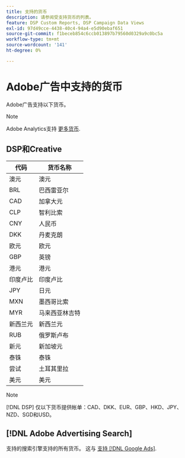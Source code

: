 ```yaml
---
title: 支持的货币
description: 请参阅受支持货币的列表。
feature: DSP Custom Reports, DSP Campaign Data Views
exl-id: 97d49cce-4438-40c4-94a4-e5d90ebaf651
source-git-commit: f1beceb854c6ccb013897b79560d0329a9c0bc5a
workflow-type: tm+mt
source-wordcount: '141'
ht-degree: 0%

---
```


# Adobe广告中支持的货币

Adobe广告支持以下货币。

>[!NOTE]
>
>Adobe Analytics支持 [更多货币](https://experienceleague.adobe.com/docs/analytics/admin/admin-tools/currency.html).

## DSP和Creative

| 代码 | 货币名称 |
| ------ | -------------- |
| 澳元 | 澳元 |
| BRL | 巴西雷亚尔 |
| CAD | 加拿大元 |
| CLP | 智利比索 |
| CNY | 人民币 |
| DKK | 丹麦克朗 |
| 欧元 | 欧元 |
| GBP | 英镑 |
| 港元 | 港元 |
| 印度卢比 | 印度卢比 |
| JPY | 日元 |
| MXN | 墨西哥比索 |
| MYR | 马来西亚林吉特 |
| 新西兰元 | 新西兰元 |
| RUB | 俄罗斯卢布 |
| 新元 | 新加坡元 |
| 泰铢 | 泰铢 |
| 尝试 | 土耳其里拉 |
| 美元 | 美元 |

>[!NOTE]
>
> [!DNL DSP] 仅以下货币提供帐单：CAD、DKK、EUR、GBP、HKD、JPY、NZD、SGD和USD。

## [!DNL Adobe Advertising Search]

支持的搜索引擎支持的所有货币。 这与 [支持 [!DNL Google Ads]](https://developers.google.com/adwords/api/docs/appendix/codes-formats#currency-codes).

